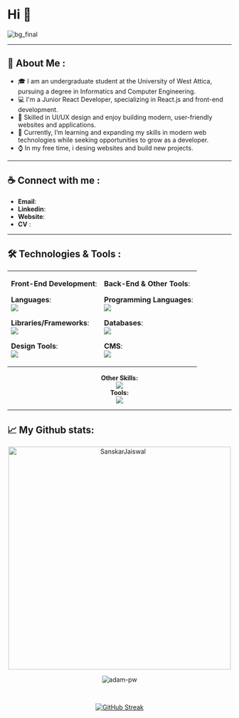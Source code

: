 <h1 align="left">Hi 👋</h1>

![bg_final](https://github.com/user-attachments/assets/89f2b061-1dcb-4efe-96e6-61ad86f371c0)

---
## :moyai: About Me :
- :mortar_board: I am an undergraduate student at the University of West Attica, pursuing a degree in Informatics and Computer Engineering.
- 💻 I'm a Junior React Developer, specializing in React.js and front-end development.
- 🎨 Skilled in UI/UX design and enjoy building modern, user-friendly websites and applications.
- 🌱 Currently, I’m learning and expanding my skills in modern web technologies while seeking opportunities to grow as a developer.
- ⌚ In my free time, i desing websites and build new projects.
---



## :coffee: Connect with me :
- **Email**:
- **Linkedin**: 
- **Website**:
- **CV** :
---


## 🛠️ Technologies & Tools :

<table align="center"> <tr> <td>
    
**Front-End Development**: <br>
    
**Languages**: <br>
<a href="https://go-skill-icons.vercel.app/"> <img src="https://go-skill-icons.vercel.app/api/icons?i=html,css,js,ts" /> </a>

**Libraries/Frameworks**: <br>
<a href="https://go-skill-icons.vercel.app/"> <img src="https://go-skill-icons.vercel.app/api/icons?i=react,redux,tailwind,bootstrap" /> </a>

**Design Tools**: <br>
<a href="https://go-skill-icons.vercel.app/"><img src="https://go-skill-icons.vercel.app/api/icons?i=figma,ps,pr" /> </a>

</td> <td> 
    
**Back-End & Other Tools**:  <br>

**Programming Languages**: <br>
<a href="https://go-skill-icons.vercel.app/"> <img src="https://go-skill-icons.vercel.app/api/icons?i=java,spring,nodejs" /> </a>

**Databases**: <br>
<a href="https://go-skill-icons.vercel.app/"> <img src="https://go-skill-icons.vercel.app/api/icons?i=postgres,mysql" /> </a>

**CMS**: <br>
<a href="https://go-skill-icons.vercel.app/"> <img src="https://go-skill-icons.vercel.app/api/icons?i=wordpress" /> </a>

</td> </tr>
</table>

<div align="center"> 
    <strong>Other Skills:</strong>
    <br>
    <a href="https://go-skill-icons.vercel.app/"> <img src="https://go-skill-icons.vercel.app/api/icons?i=c,cpp,py,php,matlab,kotlin,jetpackcompose,git" /></a>
    <br>
    <strong>Tools:</strong>
    <br>
    <a href="https://skillicons.dev"> <img src="https://go-skill-icons.vercel.app/api/icons?i=vscode,androidstudio,idea" /></a>
</div>

---
## 📈 My Github stats:
<div align="center">
    <p><img align="center" width=500 src="https://github-readme-stats.vercel.app/api/top-langs/?username=coccalis&count_private=true&theme=tokyonight&layout=donut&hide_border=true&bg_color=0C1116" alt="SanskarJaiswal" />
    </p>
</div>
<div align="center">
    <p>
         <img align="center" src="https://github-readme-stats.vercel.app/api?username=coccalis&show_icons=true&locale=en&theme=tokyonight&bg_color=0C1116&repo=convoychat&hide_border=true" alt="adam-pw" />
    </p>
    <br>
    <p>
        <a href="https://git.io/streak-stats"><img src="https://github-readme-streak-stats.herokuapp.com?user=coccalis&theme=tokyonight-duo&hide_border=true&border_radius=10" alt="GitHub Streak" /></a>
    </p>
</div>







